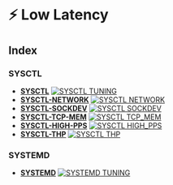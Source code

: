 # ⚡ Low Latency

## Index

### SYSCTL

- <a href="SYSCTL.md"><b>SYSCTL</b></a> <a href="SYSCTL.md"><img alt="SYSCTL TUNING" src="https://img.shields.io/badge/TUNING-0ea5e9?style=for-the-badge&logo=linux&logoColor=white"></a>
- <a href="SYSCTL-NETWORK.md"><b>SYSCTL-NETWORK</b></a> <a href="SYSCTL-NETWORK.md"><img alt="SYSCTL NETWORK" src="https://img.shields.io/badge/NETWORK-22c55e?style=for-the-badge&logo=linux&logoColor=white"></a>
- <a href="SYSCTL-SOCKDEV.md"><b>SYSCTL-SOCKDEV</b></a> <a href="SYSCTL-SOCKDEV.md"><img alt="SYSCTL SOCKDEV" src="https://img.shields.io/badge/SOCKDEV-f59e0b?style=for-the-badge&logo=linux&logoColor=white"></a>
- <a href="SYSCTL-TCP-MEM.md"><b>SYSCTL-TCP-MEM</b></a> <a href="SYSCTL-TCP-MEM.md"><img alt="SYSCTL TCP_MEM" src="https://img.shields.io/badge/TCP_MEM-14b8a6?style=for-the-badge&logo=linux&logoColor=white"></a>
- <a href="SYSCTL-HIGH-PPS.md"><b>SYSCTL-HIGH-PPS</b></a> <a href="SYSCTL-HIGH-PPS.md"><img alt="SYSCTL HIGH_PPS" src="https://img.shields.io/badge/HIGH_PPS-ef4444?style=for-the-badge&logo=linux&logoColor=white"></a>
- <a href="SYSCTL-THP.md"><b>SYSCTL-THP</b></a> <a href="SYSCTL-THP.md"><img alt="SYSCTL THP" src="https://img.shields.io/badge/THP-eab308?style=for-the-badge&logo=linux&logoColor=white"></a>

### SYSTEMD

- <a href="SYSTEMD.md"><b>SYSTEMD</b></a> <a href="SYSTEMD.md"><img alt="SYSTEMD TUNING" src="https://img.shields.io/badge/TUNING-7c3aed?style=for-the-badge&logo=systemd&logoColor=white"></a>
